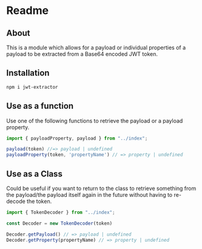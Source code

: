 # Readme

## About

This is a module which allows for a payload or individual properties of a payload to be extracted from a Base64 encoded JWT token.

## Installation

```bash
npm i jwt-extractor
```

## Use as a function

Use one of the following functions to retrieve the payload or a payload property.

```javascript
import { payloadProperty, payload } from "../index";

payload(token) //=> payload | undefined
payloadProperty(token, 'propertyName') // => property | undefined
```

## Use as a Class

Could be useful if you want to return to the class to retrieve something from the payload/the payload itself again in the future without having to re-decode the token.

```javascript
import { TokenDecoder } from "../index";

const Decoder = new TokenDecoder(token)

Decoder.getPayload() // => payload | undefined
Decoder.getProperty(propertyName) // => property | undefined
```
